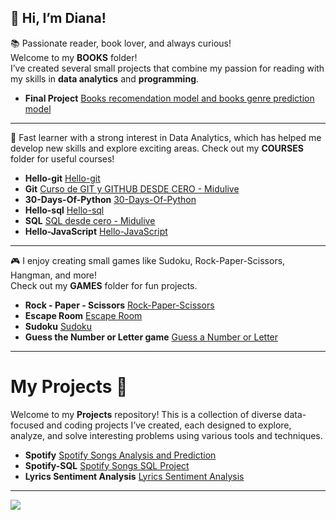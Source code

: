 👋 Hi, I’m Diana! 
---


📚 Passionate reader, book lover, and always curious!  
Welcome to my **BOOKS** folder!   
I’ve created several small projects that combine my passion for reading with my skills in **data analytics** and **programming**.
- **Final Project** [Books recomendation model and books genre prediction model](https://github.com/DianaMPaun/BOOKS/tree/main/FINAL-PROJECT)

---

🚀 Fast learner with a strong interest in Data Analytics, which has helped me develop new skills and explore exciting areas.
Check out my **COURSES** folder for useful courses!
- **Hello-git** [Hello-git](https://github.com/DianaMPaun/hello-git)
- **Git** [Curso de GIT y GITHUB DESDE CERO - Midulive](http://midu.link/git)
- **30-Days-Of-Python** [30-Days-Of-Python](https://github.com/DianaMPaun/30-Days-Of-Python)
- **Hello-sql** [Hello-sql](https://github.com/DianaMPaun/hello-sql)
- **SQL** [SQL desde cero - Midulive](http://midu.link/sql)
- **Hello-JavaScript** [Hello-JavaScript](https://github.com/DianaMPaun/hello-javascript)


--- 

🎮 I enjoy creating small games like Sudoku, Rock-Paper-Scissors, Hangman, and more!  
Check out my **GAMES** folder for fun projects.
- **Rock - Paper - Scissors** [Rock-Paper-Scissors](https://github.com/DianaMPaun/GAMES/tree/main/Rock-Paper-Scissors)
- **Escape Room** [Escape Room](https://github.com/DianaMPaun/GAMES/tree/main/Escape%20Room)
- **Sudoku** [Sudoku](https://github.com/DianaMPaun/GAMES/tree/main/Sudoku)
- **Guess the Number or Letter game** [Guess a Number or Letter](https://github.com/DianaMPaun/GAMES/tree/main/Guess_game)
  
---

# My Projects 🚀

Welcome to my **Projects** repository! This is a collection of diverse data-focused and coding projects I’ve created, each designed to explore, analyze, and solve interesting problems using various tools and techniques.
- **Spotify** [Spotify Songs Analysis and Prediction](https://github.com/DianaMPaun/PROJECTS/tree/main/Spotify)
- **Spotify-SQL** [Spotify Songs SQL Project](https://github.com/DianaMPaun/PROJECTS/tree/main/SPOTIFY-SQL)
- **Lyrics Sentiment Analysis** [Lyrics Sentiment Analysis](https://github.com/DianaMPaun/PROJECTS/tree/main/Lyrics-Sentiment-Analysis)

---

[![](https://visitcount.itsvg.in/api?id=dianampaun&label=Profile%20Views&color=2&icon=0&pretty=false)](https://visitcount.itsvg.in)
